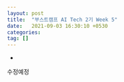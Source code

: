 ```yaml
---
layout: post
title:  "부스트캠프 AI Tech 2기 Week 5"
date:   2021-09-03 16:30:10 +0530
categories: 
tag: []
---
```



-

수정예정